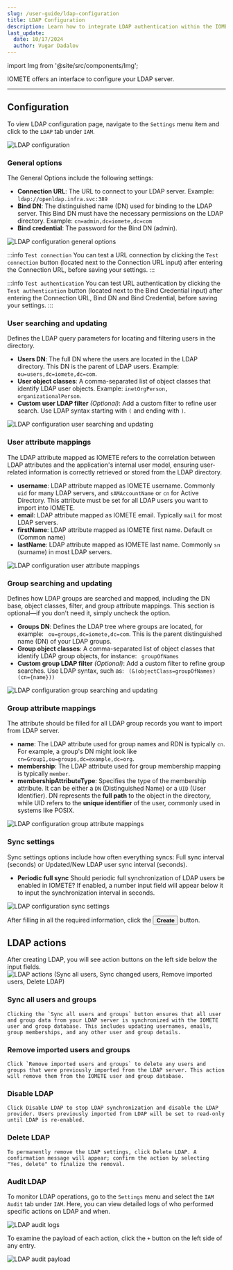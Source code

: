 ```yaml
---
slug: /user-guide/ldap-configuration
title: LDAP Configuration
description: Learn how to integrate LDAP authentication within the IOMETE Data Plane
last_update:
  date: 10/17/2024
  author: Vugar Dadalov
---
```


import Img from '@site/src/components/Img';

IOMETE offers an interface to configure your LDAP server.

---

## Configuration

To view LDAP configuration page, navigate to the `Settings` menu item and click to the `LDAP` tab under `IAM`.

<Img src="/img/user-guide/iam/ldap/ldap-configuration.png" alt="LDAP configuration" />

### General options

The General Options include the following settings:

- **Connection URL**:
  The URL to connect to your LDAP server. Example: `ldap://openldap.infra.svc:389`
- **Bind DN**:
  The distinguished name (DN) used for binding to the LDAP server. This Bind DN must have the necessary permissions on the LDAP directory. Example: `cn=admin,dc=iomete,dc=com`
- **Bind credential**:
  The password for the Bind DN (admin).

<Img src="/img/user-guide/iam/ldap/ldap-general-options.png" alt="LDAP configuration general options" maxWidth="600px"/>

:::info `Test connection`
You can test a URL connection by clicking the `Test connection` button (located next to the Connection URL input) after entering the Connection URL, before saving your settings.
:::

:::info `Test authentication`
You can test URL authentication by clicking the `Test authentication` button (located next to the Bind Credential input) after entering the Connection URL, Bind DN and Bind Credential, before saving your settings.
:::

### User searching and updating

Defines the LDAP query parameters for locating and filtering users in the directory.

- **Users DN**:
  The full DN where the users are located in the LDAP directory. This DN is the parent of LDAP users. Example: ` ou=users,dc=iomete,dc=com`.
- **User object classes**:
  A comma-separated list of object classes that identify LDAP user objects. Example: `inetOrgPerson, organizationalPerson`.
- **Custom user LDAP filter** _(Optional)_:
  Add a custom filter to refine user search. Use LDAP syntax starting with `(` and ending with `)`.

<Img src="/img/user-guide/iam/ldap/ldap-user-setting.png" alt="LDAP configuration user searching and updating" maxWidth="600px"/>

### User attribute mappings

The LDAP attribute mapped as IOMETE refers to the correlation between LDAP attributes and the application's internal user model, ensuring user-related information is correctly retrieved or stored from the LDAP directory.

- **username**:
  LDAP attribute mapped as IOMETE username. Commonly `uid` for many LDAP servers, and `sAMAccountName` or `cn` for Active Directory. This attribute must be set for all LDAP users you want to import into IOMETE.
- **email**: LDAP attribute mapped as IOMETE email. Typically `mail` for most LDAP servers.
- **firstName**: LDAP attribute mapped as IOMETE first name. Default `cn` (Common name)
- **lastName**: LDAP attribute mapped as IOMETE last name. Commonly `sn` (surname) in most LDAP servers.

<Img src="/img/user-guide/iam/ldap/ldap-user-attribute-mapping.png" alt="LDAP configuration user attribute mappings" maxWidth="600px"/>

### Group searching and updating

Defines how LDAP groups are searched and mapped, including the DN base, object classes, filter, and group attribute mappings. This section is optional—if you don't need it, simply uncheck the option.

- **Groups DN**:
  Defines the LDAP tree where groups are located, for example: ` ou=groups,dc=iomete,dc=com`.
  This is the parent distinguished name (DN) of your LDAP groups.
- **Group object classes**:
  A comma-separated list of object classes that identify LDAP group objects, for instance: ` groupOfNames`
- **Custom group LDAP filter** _(Optional)_:
  Add a custom filter to refine group searches. Use LDAP syntax, such as: ` (&(objectClass=groupOfNames)(cn={name}))`

<Img src="/img/user-guide/iam/ldap/ldap-group-setting.png" alt="LDAP configuration group searching and updating" maxWidth="600px"/>

### Group attribute mappings

The attribute should be filled for all LDAP group records you want to import from LDAP server.

- **name**: The LDAP attribute used for group names and RDN is typically `cn`. For example, a group's DN might look like `cn=Group1,ou=groups,dc=example,dc=org`.
- **membership**: The LDAP attribute used for group membership mapping is typically `member`.
- **membershipAttributeType**: Specifies the type of the membership attribute. It can be either a `DN` (Distinguished Name) or a `UID` (User Identifier). DN represents the **full path** to the object in the directory, while UID refers to the **unique identifier** of the user, commonly used in systems like POSIX.

<Img src="/img/user-guide/iam/ldap/ldap-group-attribute-mapping.png" alt="LDAP configuration group attribute mappings" maxWidth="600px" />

### Sync settings

Sync settings options include how often everything syncs: Full sync interval (seconds) or Updated/New LDAP user sync interval (seconds).

- **Periodic full sync** Should periodic full synchronization of LDAP users be enabled in IOMETE? If enabled, a number input field will appear below it to input the synchronization interval in seconds.

<Img src="/img/user-guide/iam/ldap/ldap-sync-settings.png" alt="LDAP configuration sync settings" maxWidth="600px" />

After filling in all the required information, click the <button className="button button--primary button-iom">**Create**</button> button.

## LDAP actions

After creating LDAP, you will see action buttons on the left side below the input fields.
<Img src="/img/user-guide/iam/ldap/ldap-sync-actions.png" alt="LDAP actions (Sync all users, Sync changed users, Remove imported users, Delete LDAP)"  maxWidth="600px" />

### **Sync all users and groups**

    Clicking the `Sync all users and groups` button ensures that all user and group data from your LDAP server is synchronized with the IOMETE user and group database. This includes updating usernames, emails, group memberships, and any other user and group details.

### **Remove imported users and groups**

    Click `Remove imported users and groups` to delete any users and groups that were previously imported from the LDAP server. This action will remove them from the IOMETE user and group database.

### **Disable LDAP**

    Click Disable LDAP to stop LDAP synchronization and disable the LDAP provider. Users previously imported from LDAP will be set to read-only until LDAP is re-enabled.

### **Delete LDAP**

    To permanently remove the LDAP settings, click Delete LDAP. A confirmation message will appear; confirm the action by selecting "Yes, delete" to finalize the removal.
    
### **Audit LDAP**

To monitor LDAP operations, go to the `Settings` menu and select the `IAM Audit` tab under `IAM`. 
Here, you can view detailed logs of who performed specific actions on LDAP and when. 

<Img src="/img/user-guide/iam/ldap/ldap-audit.png" alt="LDAP audit logs" />

To examine the payload of each action, click the `+` button on the left side of any entry. 

<Img src="/img/user-guide/iam/ldap/ldap-audit-payload.png" alt="LDAP audit payload" />
